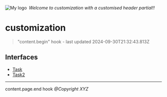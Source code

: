 <div style="display:flex; align-items:center;">
  <img alt="My logo" src="https://placehold.co/100x50" style="margin-right: .5em;" />
  <em>Welcome to customization with a customised header partial!!</em>
</div>

# customization

> "content.begin" hook - last updated 2024-09-30T21:32:43.813Z

## Interfaces

- [Task](Interface.Task.md)
- [Task2](Interface.Task2.md)

***
content.page.end hook *@Copyright XYZ*
